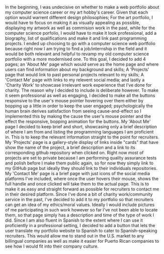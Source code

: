 In the beginning, I was undecisive on whether to make a web portfolio about my computer science career or my art hobby's career. Given that each option would warrent different design philosophies; For the art portfolio, I would have to focus on making it as visually appealing as possible, displaying my artwork as well as commision work in the past, while for the computer science porfolio, I would have to make it look professional, add a biography, list of qualifications and make it and link past programming projects.
I ended up choosing to go with a computer science web portfolio because right now I am trying to find a job/internship in the field and it would be both relevant and helpful to revamp my old computer science portfolio with a more modernised one.
To this goal, I decided to add 4 pages; an 'About Me' page which would serve as the home page and where users can find information about my background and skills; A 'Projects' page that would link to past personal projects relevant to my skills; A 'Contact Me' page with links to my relevent social media; and lastly a 'Charity Work' to showcase irrelevant work experience that I've done for charity. The reason why I decided to include is deliberate however.
To make it seem professional as well as engaging, I decided to make all the buttons responsive to the user's mouse pointer hovering over them either by bopping up a little in order to keep the user engaged; psychologically the human brain derives satisfaction from seeing cause-and-effect so I implemented this by making the cause the user's mouse pointer and the effect the responsive, bopping animation for the buttons.
My 'About Me' page I decided to keep brief and short, showcasing only a brief description of where I am from and listing the programming languages I am proficient in. This is to keep the relevant information straight to the point for recruiters.
My 'Projects' page is a gallery-style display of links inside "cards" that have show the name of the project, a brief description and a link to its corresponding github repository when clicked on. Right now most of projects are set to private because I am performing quality assurance tests and polish before I make them public again, so for now they simply link to my GitHub page but ideally they should link to their individuals repositories.
My 'Contact Me' page is a brief page with just icons of the social media platforms I've included, where once the user hovers their mouse, shows the full handle and once clicked will take them to the actual page. This is to make it as easy and straight forward as possible for recruiters to contact me in their desired platform.
Since I've done a bit of charity work/community service in the past, I've decided to add it to my portfolio so that recruiters can get an idea of my ethics/moral values. Ideally I would include pictures of me participating in such work however so far I've not been able to locate them, so that page simply has a description and time of the type of work I did.
Since I am also fluent in Spanish to the extent where I can use it proficiently in a professional setting, I decided to add a button that lets the user translate my portfolio website to Spanish to cater to Spanish-speaking recruiters. This would allow me to stand out in the U.S. market to any billingual companies as well as make it easier for Puerto Rican companies to see how I would fit into their company culture.
